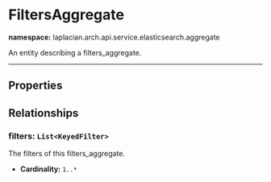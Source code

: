 # **FiltersAggregate**
**namespace:** laplacian.arch.api.service.elasticsearch.aggregate

An entity describing a filters_aggregate.



---

## Properties

## Relationships

### filters: `List<KeyedFilter>`
The filters of this filters_aggregate.
- **Cardinality:** `1..*`